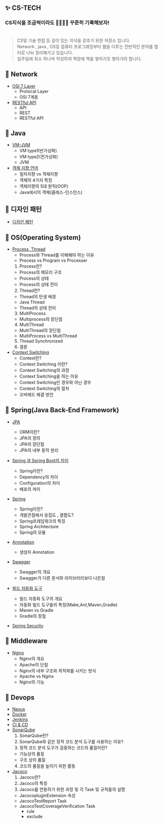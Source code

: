 ## ✨ CS-TECH

### CS지식을 조금씩이라도 🧑🏻‍🌾🌱 꾸준히 기록해보자! <br><br>

> CS및 기술 면접 등 깊이 있는 지식을 갖추기 위한 저장소 입니다.<br>
> Network , java , OS등 컴퓨터 프로그래밍부터 웹을 다루는 전반적인 분야를 챕터로 나눠 정리해가고 있습니다. <br>
> 일주일에 최소 하나씩 작성하여 책장에 책을 쌓아가듯 쌓아가려 합니다.

## 📒 Network
  - [OSI 7 Layer](https://github.com/alstjq8251/Cs-tech/blob/main/%EA%B0%9C%EB%85%90/OSI%207%EA%B3%84%EC%B8%B5/%EC%BB%B4%ED%93%A8%ED%84%B0%20%EB%84%A4%ED%8A%B8%EC%9B%8C%ED%81%AC%20%20Network%20Architecutre.md)
    - Protocal Layer 
    - OSI 7계층
  - [RESTful API](https://github.com/alstjq8251/Cs-tech/blob/main/%EA%B0%9C%EB%85%90/Network/RestfulApi.md)
    - API
    - REST
    - RESTful API 

## 📒 Java
- [VM-JVM](https://github.com/alstjq8251/Cs-tech/blob/main/%EA%B0%9C%EB%85%90/JVM/JVM.md)
  - VM type1(반가상화)
  - VM type2(전가상화)
  - JVM
- [객체 지향 언어](https://github.com/alstjq8251/Cs-tech/blob/main/%EA%B0%9C%EB%85%90/%EA%B0%9D%EC%B2%B4/%EA%B0%9D%EC%B2%B4.md)
  - 절차지향 vs 객체지향
  - 객체의 4가지 특징
  - 객체지향의 5대 원칙(OOP)
  - Java에서의 객체(클래스-인스턴스)

## 📒 디자인 패턴
- [디자인 패턴](https://github.com/alstjq8251/Cs-tech/blob/main/%EA%B0%9C%EB%85%90/%EA%B0%9D%EC%B2%B4/%EB%94%94%EC%9E%90%EC%9D%B8%20%ED%8C%A8%ED%84%B4.md)

## 📒 OS(Operating System)
- [Process, Thread](https://github.com/alstjq8251/Cs-tech/blob/main/%EA%B0%9C%EB%85%90/OS/Process%20Thread.md)
  - Process와 Thread를 이해해야 하는 이유 
  - Process vs Program vs Processer
  1. Process란?
    - Process의 메모리 구조
    - Process의 상태
    - Process의 상태 전이
  2. Thread란?
    - Thread의 탄생 배경
    - Java Thread
    - Thread의 상태 전이
  3. MultiProcess
    - Multiprocess의 장단점
  4. MultiThread
    - MultiThread의 장단점
  - MultiProcess vs MultiThread
  5. Thread Synchronized
  6. 결론
- [Context Switching](https://github.com/alstjq8251/Cs-tech/blob/main/%EA%B0%9C%EB%85%90/OS/ContextSwitching.md)
  - Context란?
  - Context Switching 이란?
  - Context Switching의 과정
  - Context Switching을 하는 이유
  - Context Switching인 경우와 아닌 경우
  - Context Switching의 절차
  - 오버헤드 해결 방안

## 📒 Spring(Java Back-End Framework)
  - [JPA](https://github.com/alstjq8251/Cs-tech/blob/main/%EA%B0%9C%EB%85%90/spring/JPA.md)
    - ORM이란?
    - JPA의 정의
    - JPA의 장단점
    - JPA의 내부 동작 원리
    
  - [Spring 과 Spring Boot의 차이](https://github.com/alstjq8251/Cs-tech/blob/main/%EA%B0%9C%EB%85%90/spring/Spring%20%EA%B3%BC%20Spring%20Boot%EC%9D%98%20%EC%B0%A8%EC%9D%B4.md)
    - Spring이란?
    - Dependency의 차이
    - Configuration의 차이
    - 배포의 차이
    
  - [Spring](https://github.com/alstjq8251/Cs-tech/blob/main/%EA%B0%9C%EB%85%90/spring/Spring.md)
    - Spring이란?
    - 개발관점에서 응집도 , 결합도?
    - Spring프레임워크의 특징
    - Spring Architecture
    - Spring의 모듈
    
  - [Annotation](https://github.com/alstjq8251/Cs-tech/blob/main/%EA%B0%9C%EB%85%90/spring/annotation.md)
    - 생성자 Annotation
    
  - [Swagger](https://github.com/alstjq8251/Cs-tech/blob/main/%EA%B0%9C%EB%85%90/spring/swagger.md)
    - Swagger의 개요
    - Swagger가 다른 문서화 라이브러리보다 나은점
    
  - [빌드 자동화 도구](https://github.com/alstjq8251/Cs-tech/blob/main/%EA%B0%9C%EB%85%90/spring/%EB%B9%8C%EB%93%9C%20%EC%9E%90%EB%8F%99%ED%99%94%20%EB%8F%84%EA%B5%AC.md)
    - 빌드 자동화 도구의 개요
    - 자동화 빌드 도구들의 특징(Make,Ant,Maven,Gradle)
    - Maven vs Gradle
    - Gradle의 장점
    
  - [Spring Security](https://github.com/alstjq8251/Cs-tech/blob/main/%EA%B0%9C%EB%85%90/spring/Spring%20Security.md)

## 📒 Middleware
  - [Nginx](https://github.com/alstjq8251/Cs-tech/blob/main/%EA%B0%9C%EB%85%90/devops/Nginx.md)
    - Nginx의 개요
    - Apache의 단점
    - Nginx의 내부 구조와 최적화를 시키는 방식
    - Apache vs Nginx
    - Nginx의 기능

## 📒 Devops
  - [Nexus](https://github.com/alstjq8251/Cs-tech/blob/main/%EA%B0%9C%EB%85%90/devops/Nexus.md)
  - [Docker](https://github.com/alstjq8251/Cs-tech/blob/main/%EA%B0%9C%EB%85%90/devops/%EB%8F%84%EC%BB%A4.md)
  - [Jenkins](https://github.com/alstjq8251/Cs-tech/blob/main/%EA%B0%9C%EB%85%90/devops/jenkins.md)
  - [CI & CD](https://github.com/alstjq8251/Cs-tech/blob/main/%EA%B0%9C%EB%85%90/devops/CI%26CD.md)
  - [SonarQube](https://github.com/alstjq8251/Cs-tech/blob/main/%EA%B0%9C%EB%85%90/devops/Sonarqube.md)
    1. SonarQube란?
    2. SonarQube와 같은 정적 코드 분석 도구를 사용하는 이유?
    3. 정적 코드 분석 도구가 검증하는 코드의 품질이란?
      - 기능상의 품질
      - 구조 상의 품질
    4. 코드의 품질을 높이기 위한 활동  
  - [Jacoco](https://github.com/alstjq8251/Cs-tech/blob/main/%EA%B0%9C%EB%85%90/devops/jacoco.md)
    1. Jacoco란?
    2. Jacoco의 특징
    3. Jacoco를 연동하기 위한 과정 및 각 Task 및 규칙들의 설명
      - JacocopluginExtension 속성
      - JacocoTestReport Task
      - JacocoTestCoverageVerification Task
        - rule
        - exclude  
     
